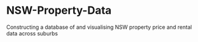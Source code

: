 # NSW-Property-Data
Constructing a database of and visualising NSW property price and rental data across suburbs
